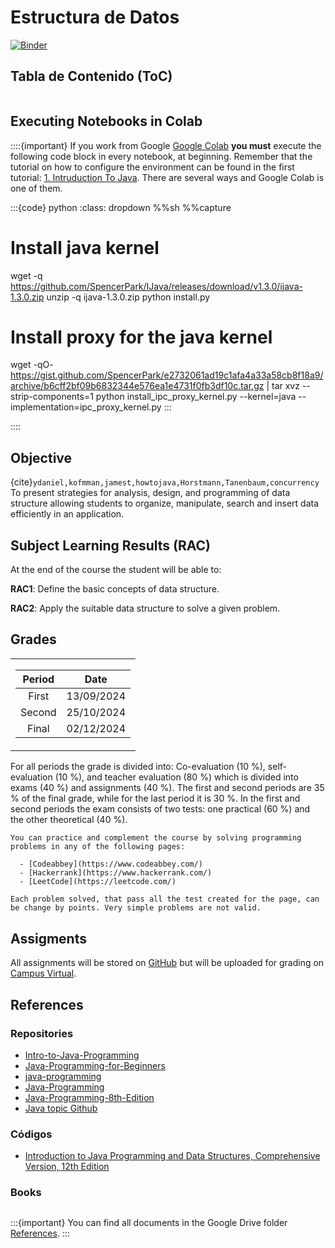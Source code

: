 # Estructura de Datos

[![Binder](https://mybinder.org/badge_logo.svg)](https://mybinder.org/v2/gh/uETITC/DataStructure-2024-2/main?labpath=Lessons)

## Tabla de Contenido (ToC)


```{tableofcontents}
```
## Executing Notebooks in Colab


::::{important}
If you work from Google [Google Colab](https://colab.research.google.com/) **you must** execute the following code block in every notebook, at beginning. Remember that the tutorial on how to configure the environment can be found in the first tutorial: [1. Intruduction To Java](https://github.com/uETITC/ProgrammingII-2024-2/blob/main/Lessons/1.%20IntroductionToJava.md#instalando-el-kernel-de-java). There are several ways and Google Colab is one of them.

  :::{code} python
  :class: dropdown
  %%sh
  %%capture
  # Install java kernel
  wget -q https://github.com/SpencerPark/IJava/releases/download/v1.3.0/ijava-1.3.0.zip
  unzip -q ijava-1.3.0.zip
  python install.py

  # Install proxy for the java kernel
  wget -qO- https://gist.github.com/SpencerPark/e2732061ad19c1afa4a33a58cb8f18a9/archive/b6cff2bf09b6832344e576ea1e4731f0fb3df10c.tar.gz | tar xvz --strip-components=1
  python install_ipc_proxy_kernel.py --kernel=java --implementation=ipc_proxy_kernel.py
  :::
  
::::

## Objective

{cite}`ydaniel,kofmman,jamest,howtojava,Horstmann,Tanenbaum,concurrency`
To present strategies for analysis, design, and programming of data structure allowing students to organize, manipulate, search and insert data efficiently in an application.

## Subject Learning Results (RAC)

At the end of the course the student will be able to:

**RAC1**: Define the basic concepts of data structure.

**RAC2**: Apply the suitable data structure to solve a given problem.

## Grades

<center>
<table>
<tr></tr>
<tr>
<td>

| **Period** |  **Date** |
|:--------------:|:----------:|
|  First   | 13/09/2024 |
|  Second  | 25/10/2024 |
|  Final  | 02/12/2024 |

</td>
</tr>
</table>
</center>


For all periods the grade is divided into: Co-evaluation (10 %), self-evaluation (10 %), and teacher evaluation (80 %) which is divided into exams (40 %) and assignments (40 %). The first and second periods are 35 % of the final grade, while for the last period it is 30 %. In the first and second periods the exam consists of two tests: one practical (60 %) and the other theoretical (40 %). 

```{note}
You can practice and complement the course by solving programming problems in any of the following pages:

  - [Codeabbey](https://www.codeabbey.com/)
  - [Hackerrank](https://www.hackerrank.com/)
  - [LeetCode](https://leetcode.com/)

Each problem solved, that pass all the test created for the page, can be change by points. Very simple problems are not valid.
```


## Assigments

All assignments will be stored on [GitHub](https://github.com/) but will be uploaded for grading on [Campus Virtual](https://campusvirtualpes.etitc.edu.co/Edusuperior/).


## References

### Repositories

- [Intro-to-Java-Programming](https://github.com/jsquared21/Intro-to-Java-Programming)
- [Java-Programming-for-Beginners](https://github.com/PacktPublishing/Java-Programming-for-Beginners)
- [java-programming](https://github.com/angiejones/java-programming?tab=readme-ov-file)
- [Java-Programming](https://github.com/amir0320/Java-Programming)
- [Java-Programming-8th-Edition](https://github.com/mattsblack/Java-Programming-8th-Edition)
- [Java topic Github](https://github.com/topics/java)

### Códigos

- [Introduction to Java Programming and Data Structures, Comprehensive Version, 12th Edition](https://media.pearsoncmg.com/ph/esm/ecs_liang_ijp_12/cw/content/source-code.php)
  
### Books

```{bibliography}
```

:::{important}
You can find all documents in the Google Drive folder [References](https://itceduco-my.sharepoint.com/:f:/g/personal/saguileran_itc_edu_co/Eledh23Sd41CnWAnmM3jALkBNHxwDXfiZ4CcmnRTa_ST3Q?e=Z1qPlS).
:::